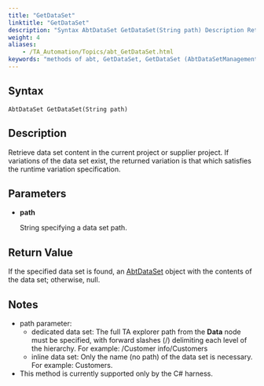 ```yaml
--- 
title: "GetDataSet"
linktitle: "GetDataSet"
description: "Syntax AbtDataSet GetDataSet(String path) Description Retrieve data set content in the current project or supplier project. If variations of the data set exist, the returned variation is that which ..."
weight: 4
aliases: 
    - /TA_Automation/Topics/abt_GetDataSet.html
keywords: "methods of abt, GetDataSet, GetDataSet (AbtDataSetManagement), AbtDataSetManagement, getdataset, abtdatasetmanagement getdataset, data set content, obtain content of data set"
---
```


## Syntax

`AbtDataSet GetDataSet(String path)`

## Description

Retrieve data set content in the current project or supplier project. If variations of the data set exist, the returned variation is that which satisfies the runtime variation specification.

## Parameters

-   **path**

    String specifying a data set path.


## Return Value

If the specified data set is found, an [AbtDataSet](/automation-guide/action-based-testing-language/testarchitect-automation-classes/automation-classes/abtdataset/) object with the contents of the data set; otherwise, null.

## Notes

-   path parameter:
    -   dedicated data set: The full TA explorer path from the **Data** node must be specified, with forward slashes \(/\) delimiting each level of the hierarchy. For example: /Customer info/Customers
    -   inline data set: Only the name \(no path\) of the data set is necessary. For example: Customers.
-   This method is currently supported only by the C\# harness.



